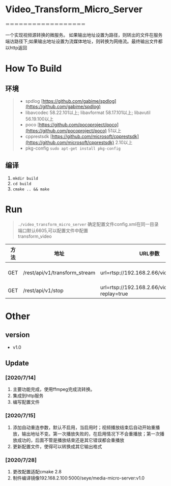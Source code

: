 # Video_Transform_Micro_Server
＝＝＝＝＝＝＝＝＝＝＝＝＝＝＝＝＝＝

一个实现视频源转换的微服务。 如果输出地址设置为路径，则转出的文件在服务端访路径下;如果输出地址设置为流媒体地址，则转换为网络流。最终输出文件都以http返回

# How To Build
## 环境
>+ spdlog [https://github.com/gabime/spdlog](https://github.com/gabime/spdlog)
>+ libavcodec 58.22.101以上; libavformat 58.17.101以上; libavutil 56.19.100以上
>+ poco [https://github.com/pocoproject/poco](https://github.com/pocoproject/poco) 51以上
>+ cpprestsdk [https://github.com/microsoft/cpprestsdk](https://github.com/microsoft/cpprestsdk) 2.10以上
>+ pkg-config `sudo apt-get install pkg-config`

## 编译
1. `mkdir build`
2. `cd build`
3. `cmake .. && make`

# Run
> `./video_transform_micro_server` 确定配置文件config.xml在同一目录  
> 端口默认6605,可以配置文件中配置  
> transform_video

  方法 | 地址 | URL参数 | 返回
  ---- | ---- | ---- | ----
  GET  | /rest/api/v1/transform_stream | url=rtsp://192.168.2.66/video.avi | {code: 200, message: "successful", data: "rtmp://10.10.1.88/live/1"}  
  GET  | /rest/api/v1/stop | url=rtsp://192.168.2.66/video.avi&auto-replay=true | {code: 200, message: "successful"}  

# Other
## version
+ v1.0

## Update

### [2020/7/14]
1. 主要功能完成，使用ffmpeg完成流转换。
2. 集成到http服务
3. 编写配置文件

### [2020/7/15]
1. 添加自动重连参数，默认不启用，当启用时；视频播放结束后自动开始重播放，输出地址不变。第一次播放失败的，在启用情况下不会重播放；第一次播放成功的，后面不管是播放结束还是其它错误都会重播放
2. 更新配置文件，使得可以转换成其它输出格式

### [2020/7/28]
1. 更改配置适配cmake 2.8
2. 制件编译镜像192.168.2.100:5000/seye/media-micro-server:v1.0